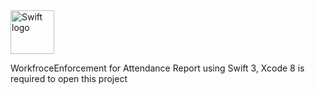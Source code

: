 <img src="https://swift.org/assets/images/swift.svg" alt="Swift logo" height="70" >

WorkfroceEnforcement for Attendance Report using Swift 3, Xcode 8 is required to open this project

